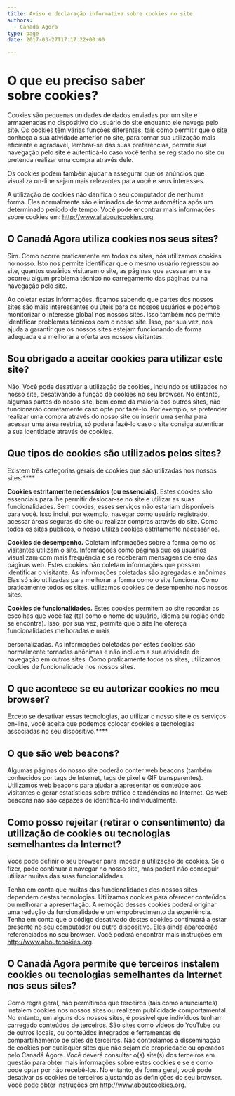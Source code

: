 ```yaml
---
title: Aviso e declaração informativa sobre cookies no site
authors:
  - Canadá Agora
type: page
date: 2017-03-27T17:17:22+00:00

---
```

# O que eu preciso saber sobre cookies?

Cookies são pequenas unidades de dados enviadas por um site e armazenadas no dispositivo do usuário do site enquanto ele navega pelo site. Os cookies têm várias funções diferentes, tais como permitir que o site conheça a sua atividade anterior no site, para tornar sua utilização mais eficiente e agradável, lembrar-se das suas preferências, permitir sua navegação pelo site e autenticá-lo caso você tenha se registado no site ou pretenda realizar uma compra através dele.

Os cookies podem também ajudar a assegurar que os anúncios que visualiza on-line sejam mais relevantes para você e seus interesses.

A utilização de cookies não danifica o seu computador de nenhuma forma. Eles normalmente são eliminados de forma automática após um determinado período de tempo. Você pode encontrar mais informações sobre cookies em: <a href="http://www.allaboutcookies.org/" target="_blank" rel="noopener">http://www.allaboutcookies.org</a>

## O Canadá Agora utiliza cookies nos seus sites?

Sim. Como ocorre praticamente em todos os sites, nós utilizamos cookies no nosso. Isto nos permite identificar que o mesmo usuário regressou ao site, quantos usuários visitaram o site, as páginas que acessaram e se ocorreu algum problema técnico no carregamento das páginas ou na navegação pelo site.

Ao coletar estas informações, ficamos sabendo que partes dos nossos sites são mais interessantes ou úteis para os nossos usuários e podemos monitorizar o interesse global nos nossos sites. Isso também nos permite identificar problemas técnicos com o nosso site. Isso, por sua vez, nos ajuda a garantir que os nossos sites estejam funcionando de forma adequada e a melhorar a oferta aos nossos visitantes.

## Sou obrigado a aceitar cookies para utilizar este site?

Não. Você pode desativar a utilização de cookies, incluindo os utilizados no nosso site, desativando a função de cookies no seu browser. No entanto, algumas partes do nosso site, bem como da maioria dos outros sites, não funcionarão corretamente caso opte por fazê-lo. Por exemplo, se pretender realizar uma compra através do nosso site ou inserir uma senha para acessar uma área restrita, só poderá fazê-lo caso o site consiga autenticar a sua identidade através de cookies.

## Que tipos de cookies são utilizados pelos sites?

Existem três categorias gerais de cookies que são utilizadas nos nossos sites:****

**Cookies estritamente necessários (ou essenciais)**. Estes cookies são essenciais para lhe permitir deslocar-se no site e utilizar as suas funcionalidades. Sem cookies, esses serviços não estariam disponíveis para você. Isso inclui, por exemplo, navegar como usuário registrado, acessar áreas seguras do site ou realizar compras através do site. Como todos os sites públicos, o nosso utiliza cookies estritamente necessários.

**Cookies de desempenho.** Coletam informações sobre a forma como os visitantes utilizam o site. Informações como páginas que os usuários visualizam com mais frequência e se receberam mensagens de erro das páginas web. Estes cookies não coletam informações que possam identificar o visitante. As informações coletadas são agregadas e anônimas. Elas só são utilizadas para melhorar a forma como o site funciona. Como praticamente todos os sites, utilizamos cookies de desempenho nos nossos sites.

**Cookies de funcionalidades.** Estes cookies permitem ao site recordar as escolhas que você faz (tal como o nome de usuário, idioma ou região onde se encontra). Isso, por sua vez, permite que o site lhe ofereça funcionalidades melhoradas e mais

personalizadas. As informações coletadas por estes cookies são normalmente tornadas anônimas e não incluem a sua atividade de navegação em outros sites. Como praticamente todos os sites, utilizamos cookies de funcionalidade nos nossos sites.

## O que acontece se eu autorizar cookies no meu browser?

Exceto se desativar essas tecnologias, ao utilizar o nosso site e os serviços on-line, você aceita que podemos colocar cookies e tecnologias associadas no seu dispositivo.****

## O que são web beacons?

Algumas páginas do nosso site poderão conter web beacons (também conhecidos por tags de Internet, tags de pixel e GIF transparentes). Utilizamos web beacons para ajudar a apresentar os conteúdo aos visitantes e gerar estatísticas sobre tráfico e tendências na Internet. Os web beacons não são capazes de identifica-lo individualmente.

## Como posso rejeitar (retirar o consentimento) da utilização de cookies ou tecnologias semelhantes da Internet?

Você pode definir o seu browser para impedir a utilização de cookies. Se o fizer, pode continuar a navegar no nosso site, mas poderá não conseguir utilizar muitas das suas funcionalidades.

Tenha em conta que muitas das funcionalidades dos nossos sites dependem destas tecnologias. Utilizamos cookies para oferecer conteúdos ou melhorar a apresentação. A remoção desses cookies poderá originar uma redução da funcionalidade e um empobrecimento da experiência. Tenha em conta que o código desativado destes cookies continuará a estar presente no seu computador ou outro dispositivo. Eles ainda aparecerão referenciados no seu browser. Você poderá encontrar mais instruções em <a href="http://www.aboutcookies.org/" target="_blank" rel="noopener">http://www.aboutcookies.org</a>.

## O Canadá Agora permite que terceiros instalem cookies ou tecnologias semelhantes da Internet nos seus sites?

Como regra geral, não permitimos que terceiros (tais como anunciantes) instalem cookies nos nossos sites ou realizem publicidade comportamental. No entanto, em alguns dos nossos sites, é possível que indivíduos tenham carregado conteúdos de terceiros. São sites como vídeos do YouTube ou de outros locais, ou conteúdos integrados e ferramentas de compartilhamento de sites de terceiros. Não controlamos a disseminação de cookies por quaisquer sites que não sejam de propriedade ou operados pelo Canadá Agora. Você deverá consultar o(s) site(s) dos terceiros em questão para obter mais informações sobre estes cookies e se e como pode optar por não recebê-los. No entanto, de forma geral, você pode desativar os cookies de terceiros ajustando as definições do seu browser. Você pode obter instruções em <a href="http://www.aboutcookies.org/" target="_blank" rel="noopener">http://www.aboutcookies.org</a>.